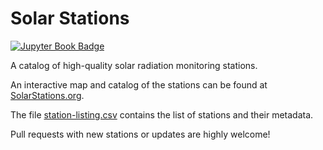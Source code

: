 # Solar Stations
[![Jupyter Book Badge](https://jupyterbook.org/badge.svg)](https://solarstations.org)

A catalog of high-quality solar radiation monitoring stations.

An interactive map and catalog of the stations can be found at [SolarStations.org](https://SolarStations.org).

The file [station-listing.csv](https://solarstations.org/station-listing.csv) contains the list of stations and their metadata.

Pull requests with new stations or updates are highly welcome!
